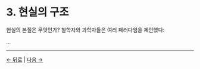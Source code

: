 # 3. 현실의 구조

현실의 본질은 무엇인가? 철학자와 과학자들은 여러 패러다임을 제안했다:

...

---
<div class="navigation-links">
<a href="02_존재의_문제.md" class="nav-link prev-link">← 뒤로</a> | <a href="04_의식의_역할.md" class="nav-link next-link">다음 →</a>
</div>
